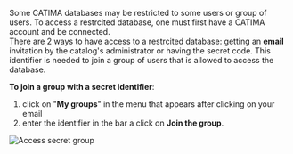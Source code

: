 Some CATIMA databases may be restricted to some users or group of users. To access a restrcited database, one must first have a CATIMA account and be connected.  
There are 2 ways to have access to a restrcited database: getting an **email** invitation by the catalog's administrator or having the secret code. This identifier is needed to join a group of users that is allowed to access the database.

**To join a group with a secret identifier**:
 
1. click on "**My groups**" in the menu that appears after clicking on your email
2. enter the identifier in the bar a click on **Join the group**.  

![Access secret group](assets/favs/u-secret_group.png)
